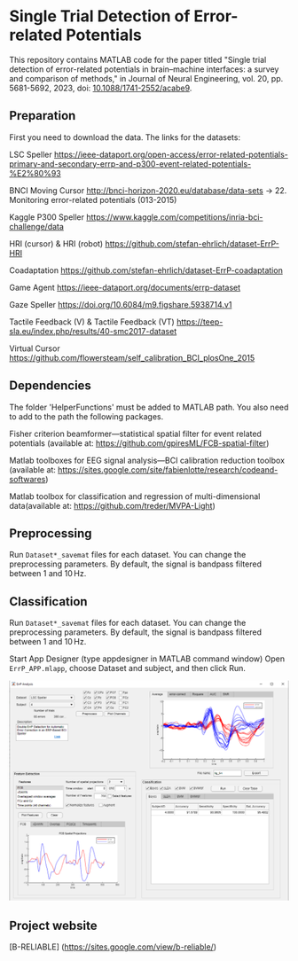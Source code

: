 # Single Trial Detection of Error-related Potentials

This repository contains MATLAB code for the paper titled "Single trial detection of error-related potentials in brain–machine interfaces: a survey and comparison of methods," in Journal of Neural Engineering, vol. 20, pp. 5681-5692, 2023, doi: [10.1088/1741-2552/acabe9](https://doi.org/10.1088/1741-2552/acabe9).

## Preparation

First you need to download the data. The links for the datasets:

LSC Speller 
https://ieee-dataport.org/open-access/error-related-potentials-primary-and-secondary-errp-and-p300-event-related-potentials-%E2%80%93

BNCI Moving Cursor
http://bnci-horizon-2020.eu/database/data-sets  ->  22. Monitoring error-related potentials (013-2015) 

Kaggle P300 Speller
https://www.kaggle.com/competitions/inria-bci-challenge/data

HRI (cursor) & HRI (robot)
https://github.com/stefan-ehrlich/dataset-ErrP-HRI

Coadaptation
https://github.com/stefan-ehrlich/dataset-ErrP-coadaptation

Game Agent
https://ieee-dataport.org/documents/errp-dataset

Gaze Speller
https://doi.org/10.6084/m9.figshare.5938714.v1

Tactile Feedback (V) & Tactile Feedback (VT)
https://teep-sla.eu/index.php/results/40-smc2017-dataset

Virtual Cursor
https://github.com/flowersteam/self_calibration_BCI_plosOne_2015 


## Dependencies

The folder 'HelperFunctions' must be added to MATLAB path. You also need to add to the path the following packages.

Fisher criterion beamformer—statistical spatial filter for event related potentials (available at: https://github.com/gpiresML/FCB-spatial-filter)

Matlab toolboxes for EEG signal analysis—BCI calibration reduction toolbox (available at: https://sites.google.com/site/fabienlotte/research/codeand-softwares)

Matlab toolbox for classification and regression of multi-dimensional data(available at: https://github.com/treder/MVPA-Light)


## Preprocessing 
Run `Dataset*_savemat` files for each dataset. You can change the preprocessing parameters. By default, the signal is bandpass filtered between 1 and 10 Hz.

## Classification
 
Run `Dataset*_savemat` files for each dataset. You can change the preprocessing parameters. By default, the signal is bandpass filtered between 1 and 10 Hz.

Start App Designer (type appdesigner in MATLAB command window)
Open `ErrP_APP.mlapp`, choose Dataset and subject, and then click Run.

![alt text](https://github.com/mineysm/ErrP_APP/blob/master/ErrP_App.PNG)

## Project website

[B-RELIABLE] (https://sites.google.com/view/b-reliable/)
